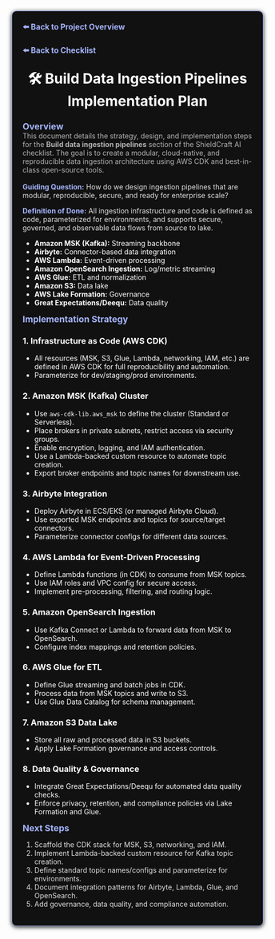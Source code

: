 
<section style="border:1px solid #a5b4fc; border-radius:10px; margin:1.5em 0; box-shadow:0 2px 8px #222; padding:1.5em; background:#111; color:#fff;">
<div style="margin-bottom:1.5em;">
  <a href="../../README.md" style="color:#a5b4fc; font-weight:bold; text-decoration:none; font-size:1.1em;">⬅️ Back to Project Overview</a>
</div>
<div style="margin-bottom:1.5em;">
  <a href="./checklist.md" style="color:#a5b4fc; font-weight:bold; text-decoration:none; font-size:1.1em;">⬅️ Back to Checklist</a>
</div>
<h1 align="center" style="margin-top:0; font-size:2em;">🛠️ Build Data Ingestion Pipelines Implementation Plan</h1>
<div style="margin-bottom:1.2em;">
  <strong style="font-size:1.25em; color:#a5b4fc;">Overview</strong><br/>
  <span style="color:#b3b3b3; font-size:1em;">This document details the strategy, design, and implementation steps for the <b>Build data ingestion pipelines</b> section of the ShieldCraft AI checklist. The goal is to create a modular, cloud-native, and reproducible data ingestion architecture using AWS CDK and best-in-class open-source tools.</span>
</div>

<div style="margin-bottom:1em;">
  <span style="color:#a5b4fc; font-weight:bold;">Guiding Question:</span> <span style="color:#e0e0e0;">How do we design ingestion pipelines that are modular, reproducible, secure, and ready for enterprise scale?</span>
</div>
<div style="margin-bottom:1em;">
  <span style="color:#a5b4fc; font-weight:bold;">Definition of Done:</span> <span style="color:#e0e0e0;">All ingestion infrastructure and code is defined as code, parameterized for environments, and supports secure, governed, and observable data flows from source to lake.</span>
</div>


<ul style="margin-bottom:0.5em;">
  <li><b>Amazon MSK (Kafka):</b> Streaming backbone</li>
  <li><b>Airbyte:</b> Connector-based data integration</li>
  <li><b>AWS Lambda:</b> Event-driven processing</li>
  <li><b>Amazon OpenSearch Ingestion:</b> Log/metric streaming</li>
  <li><b>AWS Glue:</b> ETL and normalization</li>
  <li><b>Amazon S3:</b> Data lake</li>
  <li><b>AWS Lake Formation:</b> Governance</li>
  <li><b>Great Expectations/Deequ:</b> Data quality</li>
</ul>



<strong style="font-size:1.25em; color:#a5b4fc;">Implementation Strategy</strong>

### 1. Infrastructure as Code (AWS CDK)
- All resources (MSK, S3, Glue, Lambda, networking, IAM, etc.) are defined in AWS CDK for full reproducibility and automation.
- Parameterize for dev/staging/prod environments.

### 2. Amazon MSK (Kafka) Cluster
- Use `aws-cdk-lib.aws_msk` to define the cluster (Standard or Serverless).
- Place brokers in private subnets, restrict access via security groups.
- Enable encryption, logging, and IAM authentication.
- Use a Lambda-backed custom resource to automate topic creation.
- Export broker endpoints and topic names for downstream use.

### 3. Airbyte Integration
- Deploy Airbyte in ECS/EKS (or managed Airbyte Cloud).
- Use exported MSK endpoints and topics for source/target connectors.
- Parameterize connector configs for different data sources.

### 4. AWS Lambda for Event-Driven Processing
- Define Lambda functions (in CDK) to consume from MSK topics.
- Use IAM roles and VPC config for secure access.
- Implement pre-processing, filtering, and routing logic.

### 5. Amazon OpenSearch Ingestion
- Use Kafka Connect or Lambda to forward data from MSK to OpenSearch.
- Configure index mappings and retention policies.

### 6. AWS Glue for ETL
- Define Glue streaming and batch jobs in CDK.
- Process data from MSK topics and write to S3.
- Use Glue Data Catalog for schema management.

### 7. Amazon S3 Data Lake
- Store all raw and processed data in S3 buckets.
- Apply Lake Formation governance and access controls.

### 8. Data Quality & Governance
- Integrate Great Expectations/Deequ for automated data quality checks.
- Enforce privacy, retention, and compliance policies via Lake Formation and Glue.




<strong style="font-size:1.25em; color:#a5b4fc;">Next Steps</strong>
<ol style="color:#e0e0e0;">
  <li>Scaffold the CDK stack for MSK, S3, networking, and IAM.</li>
  <li>Implement Lambda-backed custom resource for Kafka topic creation.</li>
  <li>Define standard topic names/configs and parameterize for environments.</li>
  <li>Document integration patterns for Airbyte, Lambda, Glue, and OpenSearch.</li>
  <li>Add governance, data quality, and compliance automation.</li>
</ol>


</section>
